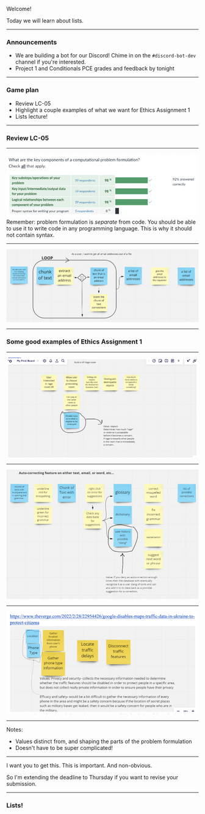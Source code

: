 Welcome!

Today we will learn about lists.

---

### Announcements
- We are building a bot for our Discord! Chime in on the `#discord-bot-dev` channel if you're interested.
- Project 1 and Conditionals PCE grades and feedback by tonight

---

### Game plan
- Review LC-05
- Highlight a couple examples of what we want for Ethics Assignment 1
- Lists lecture!

---

### Review LC-05

---

![](../resources/Pasted%20image%2020220301104922.png)
Remember: problem formulation is *separate* from code. You should be able to use it to write code in any programming language. This is why it should not contain syntax.

---
![](../resources/Pasted%20image%2020220222172000.png)

---

### Some good examples of Ethics Assignment 1

---

![](../resources/Ex%20-%20EA-1%20-%20VR%20rage%20room.png)

---
![](../resources/Ex%20-%20EA-1%20-%20autocorrect.png)

---

![](../resources/Ex%20-%20EA-1%20-%20google-traffic.png)

---

Notes:
- Values distinct from, and shaping the parts of the problem formulation
- Doesn't have to be super complicated!

---

I want you to get this. This is important. And non-obvious.

So I'm extending the deadline to Thursday if you want to revise your submission.

---

### Lists!